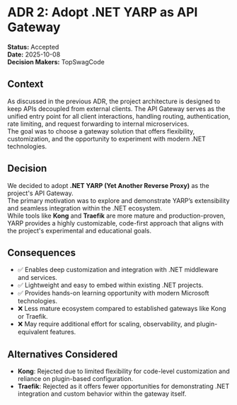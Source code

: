# ADR 2: Adopt .NET YARP as API Gateway

**Status:** Accepted  
**Date:** 2025-10-08  
**Decision Makers:** TopSwagCode

## Context
As discussed in the previous ADR, the project architecture is designed to keep APIs decoupled from external clients. The API Gateway serves as the unified entry point for all client interactions, handling routing, authentication, rate limiting, and request forwarding to internal microservices.  
The goal was to choose a gateway solution that offers flexibility, customization, and the opportunity to experiment with modern .NET technologies.

## Decision
We decided to adopt **.NET YARP (Yet Another Reverse Proxy)** as the project's API Gateway.  
The primary motivation was to explore and demonstrate YARP’s extensibility and seamless integration within the .NET ecosystem.  
While tools like **Kong** and **Traefik** are more mature and production-proven, YARP provides a highly customizable, code-first approach that aligns with the project's experimental and educational goals.

## Consequences

- ✅ Enables deep customization and integration with .NET middleware and services.  
- ✅ Lightweight and easy to embed within existing .NET projects.  
- ✅ Provides hands-on learning opportunity with modern Microsoft technologies.  
- ❌ Less mature ecosystem compared to established gateways like Kong or Traefik.  
- ❌ May require additional effort for scaling, observability, and plugin-equivalent features.

## Alternatives Considered

- **Kong**: Rejected due to limited flexibility for code-level customization and reliance on plugin-based configuration.  
- **Traefik**: Rejected as it offers fewer opportunities for demonstrating .NET integration and custom behavior within the gateway itself.
